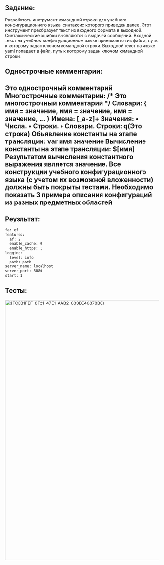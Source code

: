 ## Задание:
Разработать инструмент командной строки для учебного конфигурационного
языка, синтаксис которого приведен далее. Этот инструмент преобразует текст из
входного формата в выходной. Синтаксические ошибки выявляются с выдачей
сообщений.
Входной текст на учебном конфигурационном языке принимается из
файла, путь к которому задан ключом командной строки. Выходной текст на
языке yaml попадает в файл, путь к которому задан ключом командной строки.
## Однострочные комментарии:

Это однострочный комментарий
Многострочные комментарии:
/*
Это многострочный
комментарий
*/
Словари:
{
 имя = значение,
 имя = значение,
 имя = значение,
 ...
}
Имена:
[_a-z]+
Значения:
• Числа.
• Строки.
• Словари.
Строки:
q(Это строка)
Объявление константы на этапе трансляции:
var имя значение
Вычисление константы на этапе трансляции:
$[имя]
Результатом вычисления константного выражения является значение.
Все конструкции учебного конфигурационного языка (с учетом их
возможной вложенности) должны быть покрыты тестами. Необходимо показать 3
примера описания конфигураций из разных предметных областей
---
## Реузльтат:

```bash
fa: ef
features:
  af: 2
  enable_cache: 0
  enable_https: 1
logging:
  level: info
  path: path
server_name: localhost
server_port: 8080
start: 1
```
## Тесты:
<img width="853" alt="{FCEB1FEF-8F21-47E1-AAB2-633BE46878B0}" src="https://github.com/user-attachments/assets/e6594cb7-a51d-4074-ab5d-95df1972dd24" />
